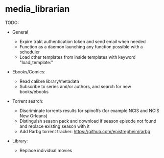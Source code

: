 # media_librarian

TODO:
* General
    * Expire trakt authentication token and send email when needed
    * Function as a daemon launching any function possible with a scheduler
    * Load other templates from inside templates with keyword "load_template:"
    
* Ebooks/Comics:
    * Read calibre library/metadata
    * Subscribe to series and/or authors, and search for new books/ebooks
    
* Torrent search:
    * Discriminate torrents results for spinoffs (for example NCIS and NCIS New Orleans)
    * Distinguish season pack and download if season episode not found and replace existing season with it
    * Add Rarbg torrent tracker: https://github.com/epistrephein/rarbg
    
* Library:
    * Replace individual movies